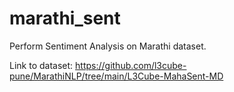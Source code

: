 # marathi_sent

Perform Sentiment Analysis on Marathi dataset.

Link to dataset: <https://github.com/l3cube-pune/MarathiNLP/tree/main/L3Cube-MahaSent-MD>
